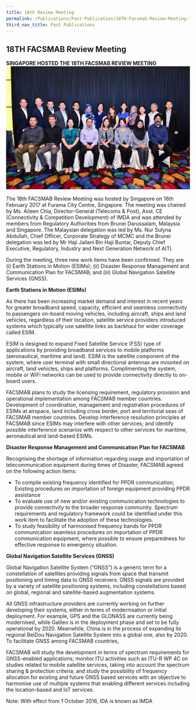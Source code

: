 ```yaml
---
title: 18th Review Meeting
permalink: /Publications/Past-Publication/18TH-Facsmab-Review-Meeting-16th-Feb-2017
third_nav_title: Past Publications
---
```

## **18TH FACSMAB Review Meeting**
**SINGAPORE HOSTED THE 18TH FACSMAB REVIEW MEETING**
![](/assets/images/FACSMAB-18th-review.jpg)

The 18th FACSMAB Review Meeting was hosted by Singapore on 16th February 2017 at Furama City Centre, Singapore. The meeting was chaired by Ms. Aileen Chia, Director-General (Telecoms & Post), Asst. CE (Connectivity & Competition Development) of IMDA and was attended by members from Regulatory Authorities from Brunei Darussalam, Malaysia and Singapore. The Malaysian delegation was led by Ms. Nur Sulyna Abdullah, Chief Officer, Corporate Strategy of MCMC and the Brunei delegation was led by Mr Haji Jailani Bin Haji Buntar, Deputy Chief Executive, Regulatory, Industry and Next Generation Network of AITI.

During the meeting, three new work items have been confirmed. They are (i) Earth Stations in Motion (ESIMs); (ii) Disaster Response Management and Communication Plan for FACSMAB; and (iii) Global Navigation Satellite Services (GNSS).

**Earth Stations in Motion (ESIMs)**

As there has been increasing market demand and interest in recent years for greater broadband speed, capacity, efficient and seamless connectivity to passengers on-board moving vehicles, including aircraft, ships and land vehicles, regardless of their location, satellite service providers introduced systems which typically use satellite links as backhaul for wider coverage called ESIM.

ESIM is designed to expand Fixed Satellite Service (FSS) type of applications by providing broadband services to mobile platforms (aeronautical, maritime and land). ESIM is the satellite component of the system, where user terminal with small directional antennas are mounted on aircraft, land vehicles, ships and platforms. Complimenting the system, mobile or WiFi networks can be used to provide connectivity directly to on-board users.

FACSMAB plans to study the licensing requirement, regulatory provision and operational implementation among FACSMAB member countries. Development of coordination, management and registration procedures of ESIMs at airspace, land including cross border, port and territorial seas of FACSMAB member countries. Develop interference resolution principles at FACSMAB since 
ESIMs may interfere with other services; and identify possible interference scenarios with respect to other services for maritime, aeronautical and land-based ESIMs.

**Disaster Response Management and Communication Plan for FACSMAB**

Recognising the shortage of information regarding usage and importation of telecommunication equipment during times of Disaster, FACSMAB agreed on the following action items:
+ To compile existing frequency identified for PPDR communication; Existing procedures on importation of foreign equipment providing PPDR assistance
+ To evaluate use of new and/or existing communication technologies to provide connectivity to the broader response community. Spectrum requirements and regulatory framework could be identified under this work item to facilitate the adoption of these technologies.
+ To study feasibility of harmonised frequency bands for PPDR communication seamless procedures on importation of PPDR communication equipment, where possible to ensure preparedness for effective response to emergency situation.

**Global Navigation Satellite Services (GNSS)**

Global Navigation Satellite System (“GNSS”) is a generic term for a constellation of satellites providing signals from space that transmit positioning and timing data to GNSS receivers. GNSS signals are provided by a variety of satellite positioning systems, including constellations based on global, regional and satellite-based augmentation systems.

All GNSS infrastructure providers are currently working on further developing their systems, either in terms of modernisation or initial deployment. For example, GPS and the GLONASS are currently being modernised, while Galileo is in the deployment phase and set to be fully operational by 2020. Meanwhile, China is in the process of expanding its regional BeiDou Navigation Satellite System into a global one, also by 2020. To facilitate GNSS among FACSMAB countries,

FACSMAB will study the development in terms of spectrum requirements for GNSS-enabled applications; monitor ITU activities such as ITU-R WP 4C on studies related to mobile satellite services, taking into account the spectrum sharing & protection criteria; and study the possibility of frequency allocation for existing and future GNSS based services with an objective to harmonise use of multiple systems that enabling different services including the location-based and IoT services.

Note: With effect from 1 October 2016, IDA is known as IMDA
